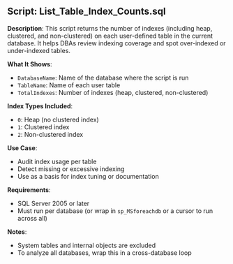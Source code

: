 ## Script: List_Table_Index_Counts.sql

**Description**:
This script returns the number of indexes (including heap, clustered, and non-clustered) on each user-defined table in the current database. It helps DBAs review indexing coverage and spot over-indexed or under-indexed tables.

**What It Shows**:
- `DatabaseName`: Name of the database where the script is run
- `TableName`: Name of each user table
- `TotalIndexes`: Number of indexes (heap, clustered, non-clustered)

**Index Types Included**:
- `0`: Heap (no clustered index)
- `1`: Clustered index
- `2`: Non-clustered index

**Use Case**:
- Audit index usage per table
- Detect missing or excessive indexing
- Use as a basis for index tuning or documentation

**Requirements**:
- SQL Server 2005 or later
- Must run per database (or wrap in `sp_MSforeachdb` or a cursor to run across all)

**Notes**:
- System tables and internal objects are excluded
- To analyze all databases, wrap this in a cross-database loop
